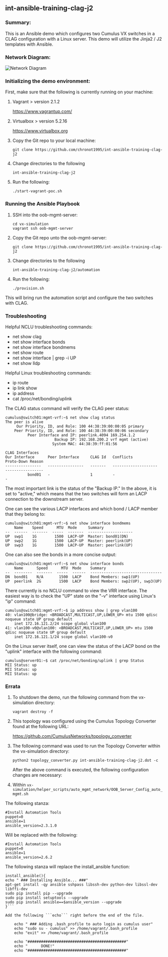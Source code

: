 ## int-ansible-training-clag-j2

### Summary:

This is an Ansible demo which configures two Cumulus VX switches in a CLAG configuration with a Linux server. This demo will utilize the Jinja2 / J2 templates with Ansible.

### Network Diagram:

![Network Diagram](https://github.com/chronot1995/int-ansible-training-clag-j2/blob/master/documentation/int-ansible-training-clag-j2.png)

### Initializing the demo environment:

First, make sure that the following is currently running on your machine:

1. Vagrant > version 2.1.2

    https://www.vagrantup.com/

2. Virtualbox > version 5.2.16

    https://www.virtualbox.org

3. Copy the Git repo to your local machine:

    ```git clone https://github.com/chronot1995/int-ansible-training-clag-j2```

4. Change directories to the following

    ```int-ansible-training-clag-j2```

6. Run the following:

    ```./start-vagrant-poc.sh```

### Running the Ansible Playbook

1. SSH into the oob-mgmt-server:

    ```cd vx-simulation```   
    ```vagrant ssh oob-mgmt-server```

2. Copy the Git repo unto the oob-mgmt-server:

    ```git clone https://github.com/chronot1995/int-ansible-training-clag-j2```

3. Change directories to the following

    ```int-ansible-training-clag-j2/automation```

4. Run the following:

    ```./provision.sh```

This will bring run the automation script and configure the two switches with CLAG.

### Troubleshooting

Helpful NCLU troubleshooting commands:

- net show clag
- net show interface bonds
- net show interface bondmems
- net show route
- net show interface | grep -i UP
- net show lldp

Helpful Linux troubleshooting commands:

- ip route
- ip link show
- ip address <interface>
- cat /proc/net/bonding/uplink

The CLAG status command will verify the CLAG peer status:

```
cumulus@switch01:mgmt-vrf:~$ net show clag status
The peer is alive
     Our Priority, ID, and Role: 100 44:38:39:00:00:05 primary
    Peer Priority, ID, and Role: 100 44:38:39:00:00:06 secondary
          Peer Interface and IP: peerlink.4094 169.254.1.2
                      Backup IP: 192.168.200.2 vrf mgmt (active)
                     System MAC: 44:38:39:ff:01:56

CLAG Interfaces
Our Interface      Peer Interface     CLAG Id   Conflicts              Proto-Down Reason
----------------   ----------------   -------   --------------------   -----------------
          bond01   -                  1         -                      -
```

The most important link is the status of the "Backup IP." In the above, it is set to "active," which means that the two switches will form an LACP connection to the downstream server.

One can see the various LACP interfaces and which bond / LACP member that they belong to:

```
cumulus@switch01:mgmt-vrf:~$ net show interface bondmems
    Name    Speed      MTU  Mode     Summary
--  ------  -------  -----  -------  --------------------
UP  swp1    1G        1500  LACP-UP  Master: bond01(DN)
UP  swp2    1G        1500  LACP-UP  Master: peerlink(UP)
UP  swp3    1G        1500  LACP-UP  Master: peerlink(UP)
```

One can also see the bonds in a more concise output:

```
cumulus@switch01:mgmt-vrf:~$ net show interface bonds
    Name      Speed      MTU  Mode    Summary
--  --------  -------  -----  ------  --------------------------------
DN  bond01    N/A       1500  LACP    Bond Members: swp1(UP)
UP  peerlink  2G        1500  LACP    Bond Members: swp2(UP), swp3(UP)
```

There currently is no NCLU command to view the VRR interface. The easiest way is to check the "UP" state on the "-v" interface using Linux's "ip" command:

```
cumulus@switch01:mgmt-vrf:~$ ip address show | grep vlan100
40: vlan100@bridge: <BROADCAST,MULTICAST,UP,LOWER_UP> mtu 1500 qdisc noqueue state UP group default
    inet 172.16.121.2/24 scope global vlan100
41: vlan100-v0@vlan100: <BROADCAST,MULTICAST,UP,LOWER_UP> mtu 1500 qdisc noqueue state UP group default
    inet 172.16.121.1/24 scope global vlan100-v0
```

On the Linux server itself, one can view the status of the LACP bond on the "uplink" interface with the following command:

```
cumulus@server01:~$ cat /proc/net/bonding/uplink | grep Status
MII Status: up
MII Status: up
MII Status: up
```


### Errata

1. To shutdown the demo, run the following command from the vx-simulation directory:

    ```vagrant destroy -f```

2. This topology was configured using the Cumulus Topology Converter found at the following URL:

    https://github.com/CumulusNetworks/topology_converter

3. The following command was used to run the Topology Converter within the vx-simulation directory:

    ```python2 topology_converter.py int-ansible-training-clag-j2.dot -c```

    After the above command is executed, the following configuration changes are necessary:

4. Within ```vx-simulation/helper_scripts/auto_mgmt_network/OOB_Server_Config_auto_mgmt.sh```

The following stanza:

    #Install Automation Tools
    puppet=0
    ansible=1
    ansible_version=2.3.1.0

Will be replaced with the following:

    #Install Automation Tools
    puppet=0
    ansible=1
    ansible_version=2.6.2

The following stanza will replace the install_ansible function:

```
install_ansible(){
echo " ### Installing Ansible... ###"
apt-get install -qy ansible sshpass libssh-dev python-dev libssl-dev libffi-dev
sudo pip install pip --upgrade
sudo pip install setuptools --upgrade
sudo pip install ansible==$ansible_version --upgrade
}```

Add the following ```echo``` right before the end of the file.

    echo " ### Adding .bash_profile to auto login as cumulus user"
    echo "sudo su - cumulus" >> /home/vagrant/.bash_profile
    echo "exit" >> /home/vagrant/.bash_profile

    echo "############################################"
    echo "      DONE!"
    echo "############################################"
